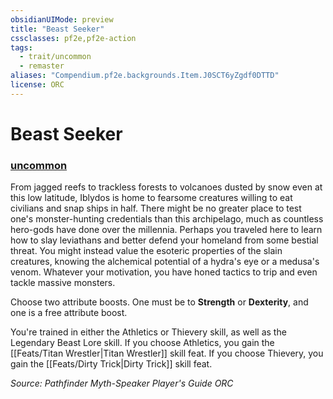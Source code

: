 ```yaml
---
obsidianUIMode: preview
title: "Beast Seeker"
cssclasses: pf2e,pf2e-action
tags:
  - trait/uncommon
  - remaster
aliases: "Compendium.pf2e.backgrounds.Item.J0SCT6yZgdf0DTTD"
license: ORC
---
```

# Beast Seeker

### [uncommon](uncommon "Uncommon Rarity Trait")






From jagged reefs to trackless forests to volcanoes dusted by snow even at this low latitude, Iblydos is home to fearsome creatures willing to eat civilians and snap ships in half. There might be no greater place to test one's monster-hunting credentials than this archipelago, much as countless hero-gods have done over the millennia. Perhaps you traveled here to learn how to slay leviathans and better defend your homeland from some bestial threat. You might instead value the esoteric properties of the slain creatures, knowing the alchemical potential of a hydra's eye or a medusa's venom. Whatever your motivation, you have honed tactics to trip and even tackle massive monsters.

Choose two attribute boosts. One must be to **Strength** or **Dexterity**, and one is a free attribute boost.

You're trained in either the Athletics or Thievery skill, as well as the Legendary Beast Lore skill. If you choose Athletics, you gain the [[Feats/Titan Wrestler|Titan Wrestler]] skill feat. If you choose Thievery, you gain the [[Feats/Dirty Trick|Dirty Trick]] skill feat.

*Source: Pathfinder Myth-Speaker Player's Guide*
*ORC*